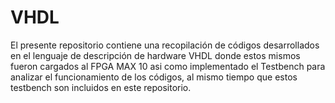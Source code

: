 # VHDL
El presente repositorio contiene una recopilación de códigos desarrollados en el lenguaje de descripción de hardware VHDL donde estos mismos fueron cargados al FPGA MAX 10
asi como implementado el Testbench para analizar el funcionamiento de los códigos, al mismo tiempo que estos testbench son incluidos en este repositorio.
